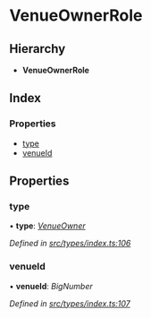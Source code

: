 # VenueOwnerRole

## Hierarchy

* **VenueOwnerRole**

## Index

### Properties

* [type](venueownerrole.md#type)
* [venueId](venueownerrole.md#venueid)

## Properties

### type

• **type**: [_VenueOwner_](../enums/roletype.md#venueowner)

_Defined in_ [_src/types/index.ts:106_](https://github.com/PolymathNetwork/polymesh-sdk/blob/56921667/src/types/index.ts#L106)

### venueId

• **venueId**: _BigNumber_

_Defined in_ [_src/types/index.ts:107_](https://github.com/PolymathNetwork/polymesh-sdk/blob/56921667/src/types/index.ts#L107)

